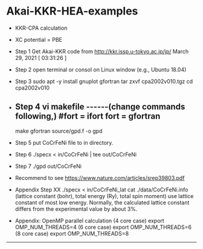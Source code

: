 # Akai-KKR-HEA-examples

* KKR-CPA calculation
* XC potential = PBE

* Step 1
	Get Akai-KKR code from http://kkr.issp.u-tokyo.ac.jp/jp/
	March 29, 2021 [ 03:31:26 ]

* Step 2
	open terminal or consol on Linux window (e.g., Ubuntu 18.04)

* Step 3
	sudo apt -y install gnuplot gfortran 
	tar zxvf cpa2002v010.tgz
	cd cpa2002v010

* Step 4
	vi makefile
	------(change commands following,)
	#fort = ifort
	fort = gfortran
	------
	make
	gfortran source/gpd.f -o gpd

* Step 5
	put CoCrFeNi file to in directory.

* Step 6
	./specx < in/CoCrFeNi | tee out/CoCrFeNi

* Step 7
	./gpd out/CoCrFeNi

* Recommend to see https://www.nature.com/articles/srep39803.pdf

* Appendix Step XX
	./specx < in/CoCrFeNi_lat
	cat ./data/CoCrFeNi.info
	(lattice constant (bohr), total energy (Ry), total spin moment)
	use lattice constant of most low energy.
	Normally, the calculated lattice constant differs from the experimental value by about 3%. 

* Appendix: OpenMP parallel calculation
	(4 core case)
	export OMP_NUM_THREADS=4
	(6 core case)
	export OMP_NUM_THREADS=6
	(8 core case)
	export OMP_NUM_THREADS=8
---------- ---------- ---------- ---------- ---------- ---------- ---------- ----------